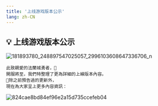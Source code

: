 ```yaml
---
title: '上线游戏版本公示'
lang: zh-CN
---
```


<RouterBack />

## 💡 上线游戏版本公示


![181893780_248897547025057_2996103608647336706_n](https://user-images.githubusercontent.com/78347270/117285414-f5667680-aea2-11eb-8dc3-1629e1f63f5f.png)

```
此致親愛的法蘭城勇者，💞
開服將至，我們特整理了更為詳細的上線版本內容。
📜除之前預告過的更新外，
現在為大家呈上更多內容資訊：
```

![824cae8bd84ef96e2a15d735ccefeb04](https://user-images.githubusercontent.com/78347270/117285490-0b743700-aea3-11eb-80cc-858b4af928a9.png)

